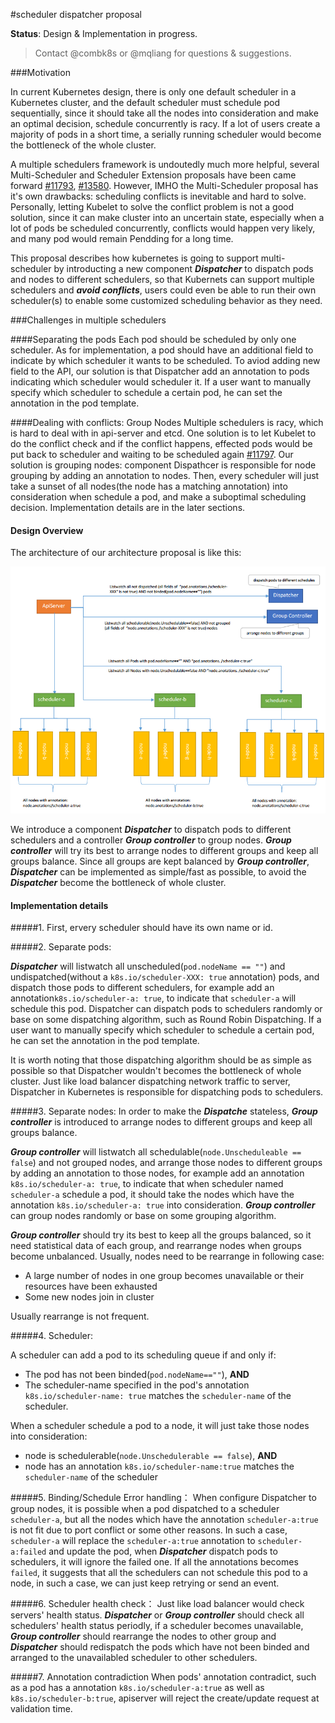 #scheduler dispatcher proposal

**Status**: Design & Implementation in progress.
> Contact @combk8s or @mqliang for questions & suggestions.

###Motivation

In current Kubernetes design, there is only one default scheduler in a Kubernetes cluster, and the default scheduler must schedule
pod sequentially, since it should take all the nodes into consideration and make an optimal decision, schedule concurrently is racy.
If a lot of users create a majority of pods in a short time, a serially running scheduler would become the bottleneck of the whole
cluster.  

A multiple schedulers framework is undoutedly much more helpful, several Multi-Scheduler and Scheduler Extension proposals have been 
came forward [#11793](https://github.com/kubernetes/kubernetes/issues/11793), [#13580](https://github.com/kubernetes/kubernetes/pull/13580). However, IMHO
the Multi-Scheduler proposal has it's own drawbacks: scheduling conflicts is inevitable and hard to solve. Personally, letting Kubelet to
solve the conflict problem is not a good solution, since it can make cluster into an uncertain state, especially when a lot of pods be scheduled concurrently, conflicts would happen very likely, and many pod would remain Pendding for a long time.

This proposal describes how kubernetes is going to support multi-scheduler by introducting a new component ***Dispatcher*** to 
dispatch pods and nodes to different schedulers, so that Kubernets can support multiple schedulers and ***avoid conflicts***, users
could even be able to run their own scheduler(s) to enable some customized scheduling behavior as they need. 


###Challenges in multiple schedulers

####Separating the pods
Each pod should be scheduled by only one scheduler. As for implementation, a pod should have an additional field to indicate by which 
scheduler it wants to be scheduled. To aviod adding new field to the API, our solution is that Dispatcher add an annotation 
to pods indicating which scheduler would scheduler it. If a user want to manually specify which scheduler to schedule a certain pod,
he can set the annotation in the pod template. 

####Dealing with conflicts: Group Nodes
Multiple schedulers is racy, which is hard to deal with in api-server and etcd. One solution is to let Kubelet to do the conflict
check and if the conflict happens, effected pods would be put back to scheduler and waiting to be scheduled again 
[#11797](https://github.com/kubernetes/kubernetes/pull/17197). 
Our solution is grouping nodes: component Dispathcer is responsible for node grouping by adding an annotation to nodes. 
Then, every scheduler will just take a sunset of all nodes(the node has a matching annotation) into consideration when schedule a pod, 
and make a suboptimal scheduling decision. Implementation details are in the later sections.

#### Design Overview
The architecture of our architecture proposal is like this:

![Dispatcher Diagram](scheduler-dispatcher-design.png?raw=true "Dispatcher overview")

We introduce a component ***Dispatcher***  to dispatch pods to different schedulers and a controller ***Group controller*** to group 
nodes. ***Group controller*** will try its best to arrange nodes to different groups and keep all groups balance. Since all groups 
are kept balanced by ***Group controller***, ***Dispatcher*** can be implemented as simple/fast as possible, to avoid
the ***Dispatcher*** become the bottleneck of whole cluster. 


#### Implementation details
#####1. First, ervery scheduler should have its own name or id.

#####2. Separate pods:

***Dispatcher*** will listwatch all unscheduled(`pod.nodeName == ""`) and undispatched(without a `k8s.io/scheduler-XXX: true`
annotation) pods, and dispatch those pods to different schedulers, for example add an annotation`k8s.io/scheduler-a: true`, 
to indicate that `scheduler-a` will schedule this pod. Dispatcher can dispatch pods to schedulers randomly or base on some 
dispatching algorithm, such as Round Robin Dispatching. If a user want to manually specify which scheduler to schedule a certain pod,
he can set the annotation in the pod template.

It is worth noting that those dispatching algorithm should be as simple as possible so that Dispatcher wouldn't becomes 
the bottleneck of whole cluster. Just like load balancer dispatching network traffic to server, Dispatcher in Kubernetes is
responsible for dispatching pods to schedulers. 

#####3. Separate nodes:
In order to make the ***Dispatche*** stateless, ***Group controller*** is introduced to arrange nodes to different groups and keep
all groups balance.

***Group controller*** will listwatch all schedulable(`node.Unscheduleable == false`) and not grouped nodes, and arrange those
nodes to different groups by adding an annotation to those nodes, for example add an annotation `k8s.io/scheduler-a: true`, 
to indicate that when scheduler named `scheduler-a` schedule a pod, it should take the nodes which have the annotation 
`k8s.io/scheduler-a: true` into consideration. ***Group controller*** can group nodes randomly or base on some grouping algorithm.

***Group controller*** should try its best to keep all the groups balanced, so it need statistical data of each group, and rearrange
nodes when groups become unbalanced. Usually, nodes need to be rearrange in following case:

* A large number of nodes in one group becomes unavailable or their resources have been exhausted
* Some new nodes join in cluster

Usually rearrange is not frequent.


#####4. Scheduler:

A scheduler can add a pod to its scheduling queue if and only if: 

* The pod has not been binded(`pod.nodeName==""`), **AND** 
* The scheduler-name specified in the pod's annotation `k8s.io/scheduler-name: true` matches the `scheduler-name` of the scheduler.
    
When a scheduler schedule a pod to a node, it will just take those nodes into consideration: 

* node is schedulerable(`node.Unschedulerable == false`), **AND**
* node has an annotation `k8s.io/scheduler-name:true` matches the `scheduler-name` of the scheduler


#####5. Binding/Schedule Error handling：
When configure Dispatcher to group nodes, it is possible when a pod dispatched to a scheduler `scheduler-a`, but all the nodes 
which have the annotation `scheduler-a:true` is not fit due to port conflict or some other reasons.
In such a case, `scheduler-a` will replace the `scheduler-a:true` annotation to `scheduler-a:failed` and update the pod, 
when ***Dispatcher*** dispatch pods to schedulers, it will ignore the failed one. If all the annotations becomes `failed`, 
it suggests that all the schedulers can not schedule this pod to a node, in such a case, we can just keep retrying or send an event.


#####6. Scheduler health check：
Just like load balancer would check servers' health status. ***Dispatcher*** or ***Group controller*** should check all schedulers' 
health status periodly, if a scheduler becomes unavailable, ***Group controller*** should rearrange the nodes to other group
and ***Dispatcher*** should redispatch the pods which have not been binded and arranged to the unavailabled scheduler to other 
schedulers.


#####7. Annotation contradiction
When pods' annotation contradict, such as a pod has a annotation `k8s.io/scheduler-a:true` as well as `k8s.io/scheduler-b:true`,
apiserver will reject the create/update request at validation time.



